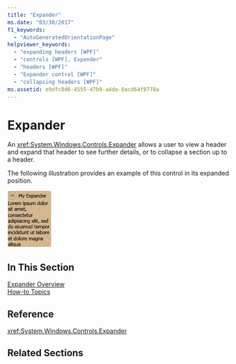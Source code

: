 ```yaml
---
title: "Expander"
ms.date: "03/30/2017"
f1_keywords: 
  - "AutoGeneratedOrientationPage"
helpviewer_keywords: 
  - "expanding headers [WPF]"
  - "controls [WPF], Expander"
  - "headers [WPF]"
  - "Expander control [WPF]"
  - "collapsing headers [WPF]"
ms.assetid: e9dfc8d6-4555-47b9-a4de-0acd64f8770a
---
```

# Expander
An <xref:System.Windows.Controls.Expander> allows a user to view a header and expand that header to see further details, or to collapse a section up to a header.  
  
 The following illustration provides an example of this control in its expanded position.  
  
 ![Expander example](./media/expander/expander-control-example.jpg)
  
## In This Section  
 [Expander Overview](expander-overview.md)  
 [How-to Topics](expander-how-to-topics.md)  
  
## Reference  
 <xref:System.Windows.Controls.Expander>  
  
## Related Sections
